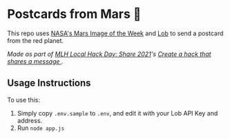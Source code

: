# Postcards from Mars 🔭

This repo uses [NASA's Mars Image of the Week](https://mars.nasa.gov/mars2020/multimedia/raw-images/image-of-the-week/) and [Lob](https://lob.com) to send a postcard from the red planet.

_Made as part of [MLH Local Hack Day: Share 2021](https://lhd.mlh.io)'s [Create a hack that shares a message
](https://organize.mlh.io/participants/events/6766-create-a-hack-that-shares-a-message)._

## Usage Instructions

To use this:

1. Simply copy `.env.sample` to `.env`, and edit it with your Lob API Key and address.
2. Run `node app.js`
